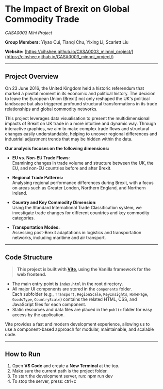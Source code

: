 # The Impact of Brexit on Global Commodity Trade  
*CASA0003 Mini Project*  

**Group Members:** Yiyao Cui, Tianqi Chu, Yixing Li, Scarlett Liu  

**Website:** [https://cihshee.github.io/CASA0003_minnni_project/](https://cihshee.github.io/CASA0003_minnni_project/)  

---  

## Project Overview  

On 23 June 2016, the United Kingdom held a historic referendum that marked a pivotal moment in its economic and political history. The decision to leave the European Union (Brexit) not only reshaped the UK's political landscape but also triggered profound structural transformations in its trade relationships and global commodity networks.  

This project leverages data visualisation to present the multidimensional impacts of Brexit on UK trade in a more intuitive and dynamic way. Through interactive graphics, we aim to make complex trade flows and structural changes easily understandable, helping to uncover regional differences and industrial adjustment trends that may be hidden within the data.  

**Our analysis focuses on the following dimensions:**  

- **EU vs. Non-EU Trade Flows:**  
  Examining changes in trade volume and structure between the UK, the EU, and non-EU countries before and after Brexit.  

- **Regional Trade Patterns:**  
  Analysing regional performance differences during Brexit, with a focus on areas such as Greater London, Northern England, and Northern Ireland.  

- **Country and Key Commodity Dimension:**  
  Using the Standard International Trade Classification system, we investigate trade changes for different countries and key commodity categories.  

- **Transportation Modes:**  
  Assessing post-Brexit adaptations in logistics and transportation networks, including maritime and air transport.  

---  

## Code Structure  

> **This project is built with [Vite](https://vitejs.dev/), using the Vanilla framework for the web frontend.**  

- The main entry point is `index.html` in the root directory.  
- All major UI components are stored in the `components` folder.  
  Each subfolder (e.g., `Transport`, `RegionScale`, `KeyInsights`, `HomePage`, `GoodsType`, `CountryScale`) contains the related HTML, CSS, and JavaScript files for each component.  
- Static resources and data files are placed in the `public` folder for easy access by the application.  

Vite provides a fast and modern development experience, allowing us to use a component-based approach for modular, maintainable, and scalable code.  

---  

## How to Run  

1. Open **VS Code** and create a **New Terminal** at the top.  
2. Make sure the current path is the project folder.  
3. To start the development server, run: npm run dev
4. To stop the server, press: ctrl+c

